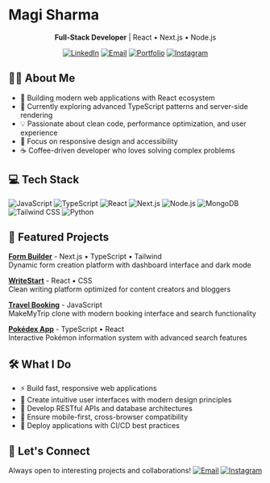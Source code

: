 # Magi Sharma

<div align="center">

**Full-Stack Developer** | React • Next.js • Node.js

[![LinkedIn](https://img.shields.io/badge/LinkedIn-0077B5?style=flat&logo=linkedin&logoColor=white)](https://linkedin.com/in/magi-sharma)
[![Email](https://img.shields.io/badge/Email-D14836?style=flat&logo=gmail&logoColor=white)](mailto:sharmamagi0@gmail.com)
[![Portfolio](https://img.shields.io/badge/Portfolio-000000?style=flat&logo=vercel&logoColor=white)](https://magi-portfolio.netlify.app/)
[![Instagram](https://img.shields.io/badge/Instagram-E4405F?style=flat&logo=instagram&logoColor=white)](https://instagram.com/shxrmx._xo)

</div>

## 👨‍💻 About Me
- 🔭 Building modern web applications with React ecosystem
- 🌱 Currently exploring advanced TypeScript patterns and server-side rendering
- 💡 Passionate about clean code, performance optimization, and user experience
- 🎯 Focus on responsive design and accessibility
- ☕ Coffee-driven developer who loves solving complex problems

## 💻 Tech Stack
![JavaScript](https://img.shields.io/badge/-JavaScript-F7DF1E?style=flat&logo=javascript&logoColor=black)
![TypeScript](https://img.shields.io/badge/-TypeScript-3178C6?style=flat&logo=typescript&logoColor=white)
![React](https://img.shields.io/badge/-React-61DAFB?style=flat&logo=react&logoColor=black)
![Next.js](https://img.shields.io/badge/-Next.js-000000?style=flat&logo=next.js&logoColor=white)
![Node.js](https://img.shields.io/badge/-Node.js-339933?style=flat&logo=node.js&logoColor=white)
![MongoDB](https://img.shields.io/badge/-MongoDB-47A248?style=flat&logo=mongodb&logoColor=white)
![Tailwind CSS](https://img.shields.io/badge/-Tailwind_CSS-38B2AC?style=flat&logo=tailwind-css&logoColor=white)
![Python](https://img.shields.io/badge/-Python-3776AB?style=flat&logo=python&logoColor=white)

## 🚀 Featured Projects

**[Form Builder](https://form-builder-magi.vercel.app)** - Next.js • TypeScript • Tailwind  
Dynamic form creation platform with dashboard interface and dark mode

**[WriteStart](https://writestart.vercel.app)** - React • CSS  
Clean writing platform optimized for content creators and bloggers

**[Travel Booking](https://makemytrip-clone-magi.vercel.app)** - JavaScript  
MakeMyTrip clone with modern booking interface and search functionality

**[Pokédex App](https://pokedex-magi.vercel.app)** - TypeScript • React  
Interactive Pokémon information system with advanced search features

## 🛠️ What I Do
- ⚡ Build fast, responsive web applications
- 🎨 Create intuitive user interfaces with modern design principles
- 🔧 Develop RESTful APIs and database architectures
- 📱 Ensure mobile-first, cross-browser compatibility
- 🚀 Deploy applications with CI/CD best practices


## 🤝 Let's Connect
Always open to interesting projects and collaborations!
[![Email](https://img.shields.io/badge/Email-D14836?style=flat&logo=gmail&logoColor=white)](mailto:sharmamagi0@gmail.com)
[![Instagram](https://img.shields.io/badge/Instagram-E4405F?style=flat&logo=instagram&logoColor=white)](https://instagram.com/shxrmx._xo)
